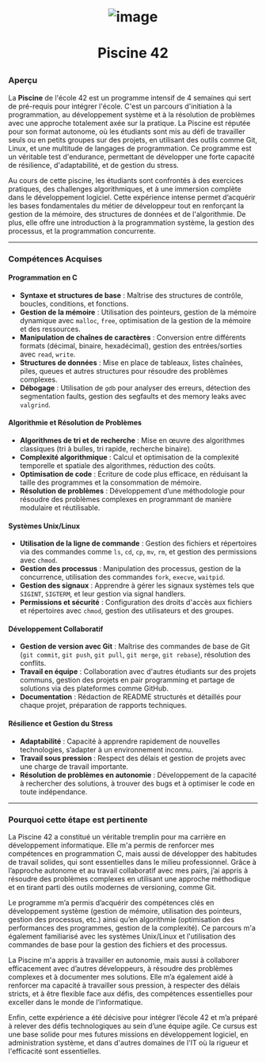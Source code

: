 # <p align="center"> ![image](https://github.com/ChrstphrChevalier/42Pool/assets/146819291/05c9f86d-06a7-4f90-9d44-7ac68827babd) </p>

# <p align="center"> Piscine 42 </p>

### Aperçu

La **Piscine** de l'école 42 est un programme intensif de 4 semaines qui sert de pré-requis pour intégrer l'école. C'est un parcours d'initiation à la programmation, au développement système et à la résolution de problèmes avec une approche totalement axée sur la pratique. La Piscine est réputée pour son format autonome, où les étudiants sont mis au défi de travailler seuls ou en petits groupes sur des projets, en utilisant des outils comme Git, Linux, et une multitude de langages de programmation. Ce programme est un véritable test d'endurance, permettant de développer une forte capacité de résilience, d'adaptabilité, et de gestion du stress.

Au cours de cette piscine, les étudiants sont confrontés à des exercices pratiques, des challenges algorithmiques, et à une immersion complète dans le développement logiciel. Cette expérience intense permet d’acquérir les bases fondamentales du métier de développeur tout en renforçant la gestion de la mémoire, des structures de données et de l'algorithmie. De plus, elle offre une introduction à la programmation système, la gestion des processus, et la programmation concurrente.

---

### Compétences Acquises

#### Programmation en C

- **Syntaxe et structures de base** : Maîtrise des structures de contrôle, boucles, conditions, et fonctions.
- **Gestion de la mémoire** : Utilisation des pointeurs, gestion de la mémoire dynamique avec `malloc`, `free`, optimisation de la gestion de la mémoire et des ressources.
- **Manipulation de chaînes de caractères** : Conversion entre différents formats (décimal, binaire, hexadécimal), gestion des entrées/sorties avec `read`, `write`.
- **Structures de données** : Mise en place de tableaux, listes chaînées, piles, queues et autres structures pour résoudre des problèmes complexes.
- **Débogage** : Utilisation de `gdb` pour analyser des erreurs, détection des segmentation faults, gestion des segfaults et des memory leaks avec `valgrind`.

#### Algorithmie et Résolution de Problèmes

- **Algorithmes de tri et de recherche** : Mise en œuvre des algorithmes classiques (tri à bulles, tri rapide, recherche binaire).
- **Complexité algorithmique** : Calcul et optimisation de la complexité temporelle et spatiale des algorithmes, réduction des coûts.
- **Optimisation de code** : Écriture de code plus efficace, en réduisant la taille des programmes et la consommation de mémoire.
- **Résolution de problèmes** : Développement d’une méthodologie pour résoudre des problèmes complexes en programmant de manière modulaire et réutilisable.

#### Systèmes Unix/Linux

- **Utilisation de la ligne de commande** : Gestion des fichiers et répertoires via des commandes comme `ls`, `cd`, `cp`, `mv`, `rm`, et gestion des permissions avec `chmod`.
- **Gestion des processus** : Manipulation des processus, gestion de la concurrence, utilisation des commandes `fork`, `execve`, `waitpid`.
- **Gestion des signaux** : Apprendre à gérer les signaux systèmes tels que `SIGINT`, `SIGTERM`, et leur gestion via signal handlers.
- **Permissions et sécurité** : Configuration des droits d'accès aux fichiers et répertoires avec `chmod`, gestion des utilisateurs et des groupes.

#### Développement Collaboratif

- **Gestion de version avec Git** : Maîtrise des commandes de base de Git (`git commit`, `git push`, `git pull`, `git merge`, `git rebase`), résolution des conflits.
- **Travail en équipe** : Collaboration avec d'autres étudiants sur des projets communs, gestion des projets en pair programming et partage de solutions via des plateformes comme GitHub.
- **Documentation** : Rédaction de README structurés et détaillés pour chaque projet, préparation de rapports techniques.

#### Résilience et Gestion du Stress

- **Adaptabilité** : Capacité à apprendre rapidement de nouvelles technologies, s’adapter à un environnement inconnu.
- **Travail sous pression** : Respect des délais et gestion de projets avec une charge de travail importante.
- **Résolution de problèmes en autonomie** : Développement de la capacité à rechercher des solutions, à trouver des bugs et à optimiser le code en toute indépendance.

---

### Pourquoi cette étape est pertinente

La Piscine 42 a constitué un véritable tremplin pour ma carrière en développement informatique. Elle m'a permis de renforcer mes compétences en programmation C, mais aussi de développer des habitudes de travail solides, qui sont essentielles dans le milieu professionnel. Grâce à l’approche autonome et au travail collaboratif avec mes pairs, j’ai appris à résoudre des problèmes complexes en utilisant une approche méthodique et en tirant parti des outils modernes de versioning, comme Git.

Le programme m’a permis d’acquérir des compétences clés en développement système (gestion de mémoire, utilisation des pointeurs, gestion des processus, etc.) ainsi qu’en algorithmie (optimisation des performances des programmes, gestion de la complexité). Ce parcours m'a également familiarisé avec les systèmes Unix/Linux et l'utilisation des commandes de base pour la gestion des fichiers et des processus.

La Piscine m'a appris à travailler en autonomie, mais aussi à collaborer efficacement avec d’autres développeurs, à résoudre des problèmes complexes et à documenter mes solutions. Elle m’a également aidé à renforcer ma capacité à travailler sous pression, à respecter des délais stricts, et à être flexible face aux défis, des compétences essentielles pour exceller dans le monde de l’informatique.

Enfin, cette expérience a été décisive pour intégrer l’école 42 et m’a préparé à relever des défis technologiques au sein d’une équipe agile. Ce cursus est une base solide pour mes futures missions en développement logiciel, en administration système, et dans d'autres domaines de l'IT où la rigueur et l'efficacité sont essentielles.
